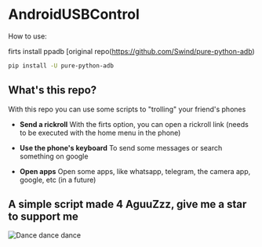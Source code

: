 # AndroidUSBControl 

How to use:

firts install ppadb 
[original repo(https://github.com/Swind/pure-python-adb)
```bash
pip install -U pure-python-adb
```

## What's this repo?

With this repo you can use some scripts to "trolling" your friend's phones

- **Send a rickroll** With the firts option, you can open a rickroll link (needs to be executed with the home menu in the phone)

- **Use the phone's keyboard** To send some messages or search something on google

- **Open apps** Open some apps, like whatsapp, telegram, the camera app, google, etc (in a future)

## A simple script made 4 AguuZzz, give me a star to support me
![Dance dance dance](https://media.tenor.com/p_4UALhVSkIAAAAd/pk-xd.gif)
